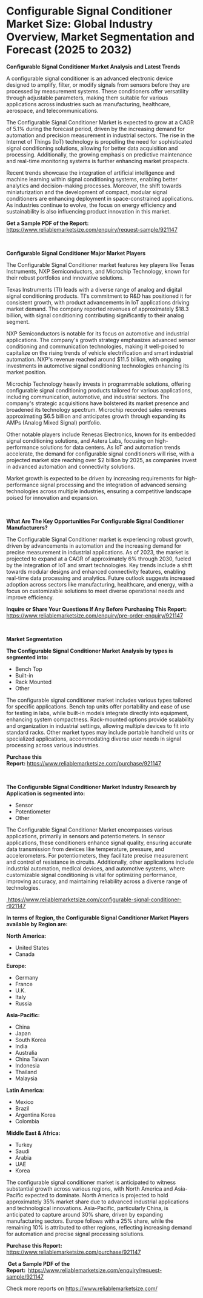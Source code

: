 <p><h1>Configurable Signal Conditioner Market Size: Global Industry Overview, Market Segmentation and Forecast (2025 to 2032)</h1></p><p><strong>Configurable Signal Conditioner Market Analysis and Latest Trends</strong></p>
<p><p>A configurable signal conditioner is an advanced electronic device designed to amplify, filter, or modify signals from sensors before they are processed by measurement systems. These conditioners offer versatility through adjustable parameters, making them suitable for various applications across industries such as manufacturing, healthcare, aerospace, and telecommunications. </p><p>The Configurable Signal Conditioner Market is expected to grow at a CAGR of 5.1% during the forecast period, driven by the increasing demand for automation and precision measurement in industrial sectors. The rise in the Internet of Things (IoT) technology is propelling the need for sophisticated signal conditioning solutions, allowing for better data acquisition and processing. Additionally, the growing emphasis on predictive maintenance and real-time monitoring systems is further enhancing market prospects.</p><p>Recent trends showcase the integration of artificial intelligence and machine learning within signal conditioning systems, enabling better analytics and decision-making processes. Moreover, the shift towards miniaturization and the development of compact, modular signal conditioners are enhancing deployment in space-constrained applications. As industries continue to evolve, the focus on energy efficiency and sustainability is also influencing product innovation in this market.</p></p>
<p><strong>Get a Sample PDF of the Report:&nbsp;</strong> <a href="https://www.reliablemarketsize.com/enquiry/request-sample/921147?utm_campaign=3528&utm_medium=2&utm_source=Github&utm_content=ia&utm_term=06042025&utm_id=configurable-signal-conditioner">https://www.reliablemarketsize.com/enquiry/request-sample/921147</a></p>
<p>&nbsp;</p>
<p><strong>Configurable Signal Conditioner Major Market Players</strong></p>
<p><p>The Configurable Signal Conditioner market features key players like Texas Instruments, NXP Semiconductors, and Microchip Technology, known for their robust portfolios and innovative solutions. </p><p>Texas Instruments (TI) leads with a diverse range of analog and digital signal conditioning products. TI's commitment to R&D has positioned it for consistent growth, with product advancements in IoT applications driving market demand. The company reported revenues of approximately $18.3 billion, with signal conditioning contributing significantly to their analog segment.</p><p>NXP Semiconductors is notable for its focus on automotive and industrial applications. The company's growth strategy emphasizes advanced sensor conditioning and communication technologies, making it well-poised to capitalize on the rising trends of vehicle electrification and smart industrial automation. NXP's revenue reached around $11.5 billion, with ongoing investments in automotive signal conditioning technologies enhancing its market position.</p><p>Microchip Technology heavily invests in programmable solutions, offering configurable signal conditioning products tailored for various applications, including communication, automotive, and industrial sectors. The company's strategic acquisitions have bolstered its market presence and broadened its technology spectrum. Microchip recorded sales revenues approximating $6.5 billion and anticipates growth through expanding its AMPs (Analog Mixed Signal) portfolio.</p><p>Other notable players include Renesas Electronics, known for its embedded signal conditioning solutions, and Astera Labs, focusing on high-performance solutions for data centers. As IoT and automation trends accelerate, the demand for configurable signal conditioners will rise, with a projected market size reaching over $2 billion by 2025, as companies invest in advanced automation and connectivity solutions.</p><p>Market growth is expected to be driven by increasing requirements for high-performance signal processing and the integration of advanced sensing technologies across multiple industries, ensuring a competitive landscape poised for innovation and expansion.</p></p>
<p>&nbsp;</p>
<p><strong>What Are The Key Opportunities For Configurable Signal Conditioner Manufacturers?</strong></p>
<p><p>The Configurable Signal Conditioner market is experiencing robust growth, driven by advancements in automation and the increasing demand for precise measurement in industrial applications. As of 2023, the market is projected to expand at a CAGR of approximately 6% through 2030, fueled by the integration of IoT and smart technologies. Key trends include a shift towards modular designs and enhanced connectivity features, enabling real-time data processing and analytics. Future outlook suggests increased adoption across sectors like manufacturing, healthcare, and energy, with a focus on customizable solutions to meet diverse operational needs and improve efficiency.</p></p>
<p><strong>Inquire or Share Your Questions If Any Before Purchasing This Report:</strong> <a href="https://www.reliablemarketsize.com/enquiry/pre-order-enquiry/921147?utm_campaign=3528&utm_medium=2&utm_source=Github&utm_content=ia&utm_term=06042025&utm_id=configurable-signal-conditioner">https://www.reliablemarketsize.com/enquiry/pre-order-enquiry/921147</a></p>
<p>&nbsp;</p>
<p><strong>Market Segmentation</strong></p>
<p><strong>The Configurable Signal Conditioner Market Analysis by types is segmented into:</strong></p>
<p><ul><li>Bench Top</li><li>Built-in</li><li>Rack Mounted</li><li>Other</li></ul></p>
<p><p>The configurable signal conditioner market includes various types tailored for specific applications. Bench top units offer portability and ease of use for testing in labs, while built-in models integrate directly into equipment, enhancing system compactness. Rack-mounted options provide scalability and organization in industrial settings, allowing multiple devices to fit into standard racks. Other market types may include portable handheld units or specialized applications, accommodating diverse user needs in signal processing across various industries.</p></p>
<p><strong>Purchase this Report:&nbsp;</strong><a href="https://www.reliablemarketsize.com/purchase/921147?utm_campaign=3528&utm_medium=2&utm_source=Github&utm_content=ia&utm_term=06042025&utm_id=configurable-signal-conditioner">https://www.reliablemarketsize.com/purchase/921147</a></p>
<p>&nbsp;</p>
<p><strong>The Configurable Signal Conditioner Market Industry Research by Application is segmented into:</strong></p>
<p><ul><li>Sensor</li><li>Potentiometer</li><li>Other</li></ul></p>
<p><p>The Configurable Signal Conditioner Market encompasses various applications, primarily in sensors and potentiometers. In sensor applications, these conditioners enhance signal quality, ensuring accurate data transmission from devices like temperature, pressure, and accelerometers. For potentiometers, they facilitate precise measurement and control of resistance in circuits. Additionally, other applications include industrial automation, medical devices, and automotive systems, where customizable signal conditioning is vital for optimizing performance, improving accuracy, and maintaining reliability across a diverse range of technologies.</p></p>
<p><a href="https://www.reliablemarketsize.com/configurable-signal-conditioner-r921147?utm_campaign=3528&utm_medium=2&utm_source=Github&utm_content=ia&utm_term=06042025&utm_id=configurable-signal-conditioner">&nbsp;https://www.reliablemarketsize.com/configurable-signal-conditioner-r921147</a></p>
<p><strong>In terms of Region, the Configurable Signal Conditioner Market Players available by Region are:</strong></p>
<p>
    <p> <strong> North America: </strong>
        <ul>
            <li>United States</li>
            <li>Canada</li>
        </ul>
        </p> 
    <p> <strong> Europe: </strong>
        <ul>
            <li>Germany</li>
            <li>France</li>
            <li>U.K.</li>
            <li>Italy</li>
            <li>Russia</li>
        </ul>
        </p> 
    <p> <strong> Asia-Pacific: </strong>
        <ul>
            <li>China</li>
            <li>Japan</li>
            <li>South Korea</li>
            <li>India</li>
            <li>Australia</li>
            <li>China Taiwan</li>
            <li>Indonesia</li>
            <li>Thailand</li>
            <li>Malaysia</li>
        </ul>
        </p> 
    <p> <strong> Latin America: </strong>
        <ul>
            <li>Mexico</li>
            <li>Brazil</li>
            <li>Argentina Korea</li>
            <li>Colombia</li>
        </ul>
        </p> 
    <p> <strong> Middle East & Africa: </strong>
        <ul>
            <li>Turkey</li>
            <li>Saudi</li>
            <li>Arabia</li>
            <li>UAE</li>
            <li>Korea</li>
        </ul>
    </p>
    </p>
<p><p>The configurable signal conditioner market is anticipated to witness substantial growth across various regions, with North America and Asia-Pacific expected to dominate. North America is projected to hold approximately 35% market share due to advanced industrial applications and technological innovations. Asia-Pacific, particularly China, is anticipated to capture around 30% share, driven by expanding manufacturing sectors. Europe follows with a 25% share, while the remaining 10% is attributed to other regions, reflecting increasing demand for automation and precise signal processing solutions.</p></p>
<p><strong>Purchase this Report: </strong><a href="https://www.reliablemarketsize.com/purchase/921147?utm_campaign=3528&utm_medium=2&utm_source=Github&utm_content=ia&utm_term=06042025&utm_id=configurable-signal-conditioner">https://www.reliablemarketsize.com/purchase/921147</a></p>
<p>&nbsp;<strong>Get a Sample PDF of the Report:&nbsp;&nbsp;</strong><a href="https://www.reliablemarketsize.com/enquiry/request-sample/921147?utm_campaign=3528&utm_medium=2&utm_source=Github&utm_content=ia&utm_term=06042025&utm_id=configurable-signal-conditioner">https://www.reliablemarketsize.com/enquiry/request-sample/921147</a></p>
<p><strong></strong></p>
<p>Check more reports on <a href="https://www.reliablemarketsize.com/?utm_campaign=3528&utm_medium=2&utm_source=Github&utm_content=ia&utm_term=06042025&utm_id=configurable-signal-conditioner">https://www.reliablemarketsize.com/</a></p>